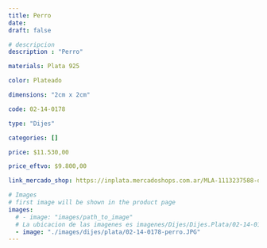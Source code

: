 ```yaml
---
title: Perro
date: 
draft: false

# descripcion
description : "Perro"

materials: Plata 925

color: Plateado

dimensions: "2cm x 2cm"

code: 02-14-0178

type: "Dijes"

categories: []

price: $11.530,00

price_eftvo: $9.800,00

link_mercado_shop: https://inplata.mercadoshops.com.ar/MLA-1113237588-dije-de-plata-pi-chicho-perro-_JM

# Images
# first image will be shown in the product page
images:
  # - image: "images/path_to_image"
  # La ubicacion de las imagenes es imagenes/Dijes/Dijes.Plata/02-14-0178-perro
  - image: "./images/dijes/plata/02-14-0178-perro.JPG"
---
```

